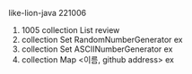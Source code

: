 like-lion-java
221006

1. 1005 collection List review
2. collection Set RandomNumberGenerator ex
3. collection Set ASCIINumberGenerator ex
4. collection Map <이름, github address> ex
